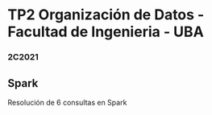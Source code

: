 # TP2 Organización de Datos - Facultad de Ingenieria - UBA

### 2C2021

## Spark 

Resolución de 6 consultas en Spark
